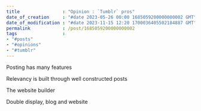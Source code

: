 ```yaml
---
title                : "Opinion : `Tumblr` pros"
date_of_creation     : "#date 2023-05-26 00:00 1685059200000000002 GMT"
date_of_modification : "#date 2023-11-15 12:20 1700036405502184887 GMT"
permalink            : /post/1685059200000000002
tags                 : 
- "#posts"
- "#opinions"
- "#tumblr"
---
```


Posting has many features

Relevancy is built through well constructed posts

The website builder

Double display, blog and website